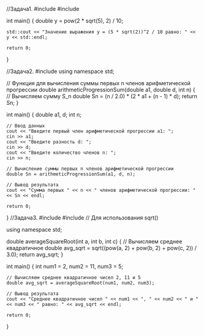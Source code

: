 //Задача1.
#include <iostream>
#include <cmath>

int main() {
    double y = pow(2 * sqrt(5), 2) / 10;

    std::cout << "Значение выражения y = (5 * sqrt(2))^2 / 10 равно: " << y << std::endl;

    return 0;
}

//Задача2.
#include <iostream>
using namespace std;

// Функция для вычисления суммы первых n членов арифметической прогрессии
double arithmeticProgressionSum(double a1, double d, int n) {
    // Вычисляем сумму S_n
    double Sn = (n / 2.0) * (2 * a1 + (n - 1) * d);
    return Sn;
}

int main() {
    double a1, d;
    int n;

    // Ввод данных
    cout << "Введите первый член арифметической прогрессии a1: ";
    cin >> a1;
    cout << "Введите разность d: ";
    cin >> d;
    cout << "Введите количество членов n: ";
    cin >> n;

    // Вычисление суммы первых n членов арифметической прогрессии
    double Sn = arithmeticProgressionSum(a1, d, n);

    // Вывод результата
    cout << "Сумма первых " << n << " членов арифметической прогрессии: " << Sn << endl;

    return 0;
}
//Задача3.
#include <iostream>
#include <cmath> // Для использования sqrt()

using namespace std;

double averageSquareRoot(int a, int b, int c) {
    // Вычисляем среднее квадратичное
    double avg_sqrt = sqrt((pow(a, 2) + pow(b, 2) + pow(c, 2)) / 3.0);
    return avg_sqrt;
}

int main() {
    int num1 = 2, num2 = 11, num3 = 5;

    // Вычисляем среднее квадратичное чисел 2, 11 и 5
    double avg_sqrt = averageSquareRoot(num1, num2, num3);

    // Вывод результата
    cout << "Среднее квадратичное чисел " << num1 << ", " << num2 << " и " << num3 << " равно: " << avg_sqrt << endl;

    return 0;
}
